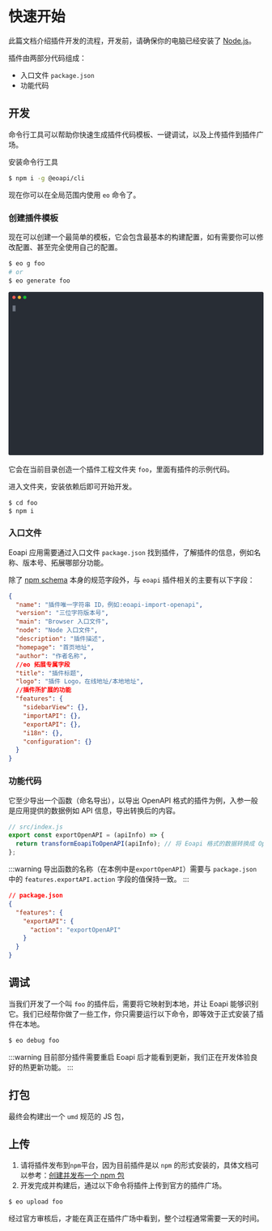 # 快速开始

此篇文档介绍插件开发的流程，开发前，请确保你的电脑已经安装了 [Node.js](https://nodejs.org/en/)。

插件由两部分代码组成：

- 入口文件 `package.json`
- 功能代码

## 开发

命令行工具可以帮助你快速生成插件代码模板、一键调试，以及上传插件到插件广场。

安装命令行工具

```bash
$ npm i -g @eoapi/cli
```

现在你可以在全局范围内使用 `eo` 命令了。

### 创建插件模板

现在可以创建一个最简单的模板，它会包含最基本的构建配置，如有需要你可以修改配置、甚至完全使用自己的配置。

```bash
$ eo g foo
# or
$ eo generate foo
```

![create-extension](../assets/images/create-extension.svg)

它会在当前目录创造一个插件工程文件夹 `foo`，里面有插件的示例代码。

进入文件夹，安装依赖后即可开始开发。

```
$ cd foo
$ npm i
```

### 入口文件

Eoapi 应用需要通过入口文件 `package.json` 找到插件，了解插件的信息，例如名称、版本号、拓展哪部分功能。

除了 [npm schema](https://docs.npmjs.com/cli/v8/configuring-npm/package-json) 本身的规范字段外，与 `eoapi` 插件相关的主要有以下字段：

```json
{
  "name": "插件唯一字符串 ID，例如:eoapi-import-openapi",
  "version": "三位字符版本号",
  "main": "Browser 入口文件",
  "node": "Node 入口文件",
  "description": "插件描述",
  "homepage": "首页地址",
  "author": "作者名称",
  //eo 拓展专属字段
  "title": "插件标题",
  "logo": "插件 Logo，在线地址/本地地址",
  //插件所扩展的功能
  "features": {
    "sidebarView": {},
    "importAPI": {},
    "exportAPI": {},
    "i18n": {},
    "configuration": {}
  }
}
```

### 功能代码

它至少导出一个函数（命名导出），以导出 OpenAPI 格式的插件为例，入参一般是应用提供的数据例如 API 信息，导出转换后的内容。

```js
// src/index.js
export const exportOpenAPI = (apiInfo) => {
  return transformEoapiToOpenAPI(apiInfo); // 将 Eoapi 格式的数据转换成 OpenAPI 格式的数据
};
```

:::warning
导出函数的名称（在本例中是`exportOpenAPI`）需要与 `package.json` 中的 `features.exportAPI.action` 字段的值保持一致。
:::

```json
// package.json
{
  "features": {
    "exportAPI": {
      "action": "exportOpenAPI"
    }
  }
}
```

## 调试

当我们开发了一个叫 `foo` 的插件后，需要将它映射到本地，并让 Eoapi 能够识别它。我们已经帮你做了一些工作，你只需要运行以下命令，即等效于正式安装了插件在本地。

```bash
$ eo debug foo
```

:::warning
目前部分插件需要重启 Eoapi 后才能看到更新，我们正在开发体验良好的热更新功能。
:::

## 打包

最终会构建出一个 `umd` 规范的 JS 包，

## 上传

1. 请将插件发布到`npm`平台，因为目前插件是以 `npm` 的形式安装的，具体文档可以参考：[创建并发布一个 npm 包
   ](https://juejin.cn/post/6987695534504935438)
2. 开发完成并构建后，通过以下命令将插件上传到官方的插件广场。

```bash
$ eo upload foo
```

经过官方审核后，才能在真正在插件广场中看到，整个过程通常需要一天的时间。
